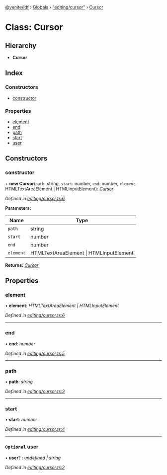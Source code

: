 [@venite/ldf](../README.md) › [Globals](../globals.md) › ["editing/cursor"](../modules/_editing_cursor_.md) › [Cursor](_editing_cursor_.cursor.md)

# Class: Cursor

## Hierarchy

* **Cursor**

## Index

### Constructors

* [constructor](_editing_cursor_.cursor.md#constructor)

### Properties

* [element](_editing_cursor_.cursor.md#element)
* [end](_editing_cursor_.cursor.md#end)
* [path](_editing_cursor_.cursor.md#path)
* [start](_editing_cursor_.cursor.md#start)
* [user](_editing_cursor_.cursor.md#optional-user)

## Constructors

###  constructor

\+ **new Cursor**(`path`: string, `start`: number, `end`: number, `element`: HTMLTextAreaElement | HTMLInputElement): *[Cursor](_editing_cursor_.cursor.md)*

*Defined in [editing/cursor.ts:6](https://github.com/gbj/venite/blob/3c92166c/ldf/src/editing/cursor.ts#L6)*

**Parameters:**

Name | Type |
------ | ------ |
`path` | string |
`start` | number |
`end` | number |
`element` | HTMLTextAreaElement &#124; HTMLInputElement |

**Returns:** *[Cursor](_editing_cursor_.cursor.md)*

## Properties

###  element

• **element**: *HTMLTextAreaElement | HTMLInputElement*

*Defined in [editing/cursor.ts:6](https://github.com/gbj/venite/blob/3c92166c/ldf/src/editing/cursor.ts#L6)*

___

###  end

• **end**: *number*

*Defined in [editing/cursor.ts:5](https://github.com/gbj/venite/blob/3c92166c/ldf/src/editing/cursor.ts#L5)*

___

###  path

• **path**: *string*

*Defined in [editing/cursor.ts:3](https://github.com/gbj/venite/blob/3c92166c/ldf/src/editing/cursor.ts#L3)*

___

###  start

• **start**: *number*

*Defined in [editing/cursor.ts:4](https://github.com/gbj/venite/blob/3c92166c/ldf/src/editing/cursor.ts#L4)*

___

### `Optional` user

• **user**? : *undefined | string*

*Defined in [editing/cursor.ts:2](https://github.com/gbj/venite/blob/3c92166c/ldf/src/editing/cursor.ts#L2)*
